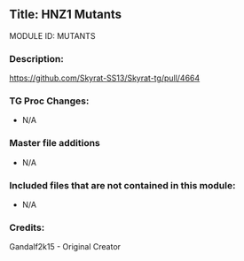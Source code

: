 ## Title: HNZ1 Mutants

MODULE ID: MUTANTS

### Description:

https://github.com/Skyrat-SS13/Skyrat-tg/pull/4664

### TG Proc Changes:

- N/A

### Master file additions

- N/A

### Included files that are not contained in this module:

- N/A

### Credits:

Gandalf2k15 - Original Creator
